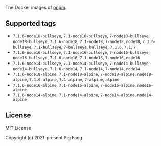The Docker images of [pnpm](https://pnpm.io).

## Supported tags

- `7.1.6-node18-bullseye`, `7.1-node18-bullseye`, `7-node18-bullseye`, `node18-bullseye`, `7.1.6-node18`, `7.1-node18`, `7-node18`, `node18`, `7.1.6-bullseye`, `7.1-bullseye`, `7-bullseye`, `bullseye`, `7.1.6`, `7.1`, `7`
- `7.1.6-node16-bullseye`, `7.1-node16-bullseye`, `7-node16-bullseye`, `node16-bullseye`, `7.1.6-node16`, `7.1-node16`, `7-node16`, `node16`
- `7.1.6-node14-bullseye`, `7.1-node14-bullseye`, `7-node14-bullseye`, `node14-bullseye`, `7.1.6-node14`, `7.1-node14`, `7-node14`, `node14`
- `7.1.6-node18-alpine`, `7.1-node18-alpine`, `7-node18-alpine`, `node18-alpine`, `7.1.6-alpine`, `7.1-alpine`, `7-alpine`, `alpine`
- `7.1.6-node16-alpine`, `7.1-node16-alpine`, `7-node16-alpine`, `node16-alpine`
- `7.1.6-node14-alpine`, `7.1-node14-alpine`, `7-node14-alpine`, `node14-alpine`

## License

MIT License

Copyright (c) 2021-present Pig Fang
